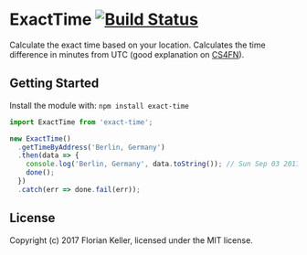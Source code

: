 # ExactTime [![Build Status](https://travis-ci.org/ffflorian/exact-time.svg?branch=master)](http://travis-ci.org/moonpyk/node-ntp-client)

Calculate the exact time based on your location. Calculates the time difference in minutes from UTC (good explanation on [CS4FN](http://www.cs4fn.org/mobile/owntimezone.php)).

## Getting Started
Install the module with: `npm install exact-time`

```ts
import ExactTime from 'exact-time';

new ExactTime()
  .getTimeByAddress('Berlin, Germany')
  .then(data => {
    console.log('Berlin, Germany', data.toString()); // Sun Sep 03 2017 14:29:49 GMT+0200
    done();
  })
  .catch(err => done.fail(err));
```

## License
Copyright (c) 2017 Florian Keller,
licensed under the MIT license.
